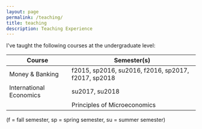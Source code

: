 ```yaml
---
layout: page
permalink: /teaching/
title: teaching
description: Teaching Experience
---
```


I've taught the following courses at the undergraduate level:

| Course                       | Semester(s)                                         |
|------------------------------|-----------------------------------------------------|
| Money & Banking              | f2015, sp2016, su2016, f2016, sp2017, f2017, sp2018 |
| International Economics      | su2017, su2018                                      |
|| Principles of Microeconomics| sp2016                                            ||



(f = fall semester, sp = spring semester, su = summer semester)
